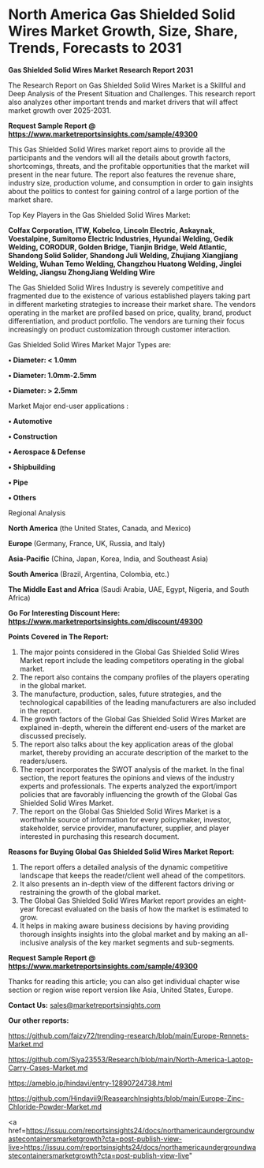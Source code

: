 # North America Gas Shielded Solid Wires Market Growth, Size, Share, Trends, Forecasts to 2031

<strong>Gas Shielded Solid Wires Market Research Report 2031</strong>

The Research Report on Gas Shielded Solid Wires Market is a Skillful and Deep Analysis of the Present Situation and Challenges. This research report also analyzes other important trends and market drivers that will affect market growth over 2025-2031.

<strong>Request Sample Report @ <a href=https://www.marketreportsinsights.com/sample/49300>https://www.marketreportsinsights.com/sample/49300</a></strong>

This Gas Shielded Solid Wires market report aims to provide all the participants and the vendors will all the details about growth factors, shortcomings, threats, and the profitable opportunities that the market will present in the near future. The report also features the revenue share, industry size, production volume, and consumption in order to gain insights about the politics to contest for gaining control of a large portion of the market share.

Top Key Players in the Gas Shielded Solid Wires Market:

<strong>Colfax Corporation, ITW, Kobelco, Lincoln Electric, Askaynak, Voestalpine, Sumitomo Electric Industries, Hyundai Welding, Gedik Welding, CORODUR, Golden Bridge, Tianjin Bridge, Weld Atlantic, Shandong Solid Solider, Shandong Juli Welding, Zhujiang Xiangjiang Welding, Wuhan Temo Welding, Changzhou Huatong Welding, Jinglei Welding, Jiangsu ZhongJiang Welding Wire</strong>

The Gas Shielded Solid Wires Industry is severely competitive and fragmented due to the existence of various established players taking part in different marketing strategies to increase their market share. The vendors operating in the market are profiled based on price, quality, brand, product differentiation, and product portfolio. The vendors are turning their focus increasingly on product customization through customer interaction.

Gas Shielded Solid Wires Market Major Types are:

<strong>•  Diameter: < 1.0mm

•  Diameter: 1.0mm-2.5mm

•  Diameter: > 2.5mm</strong>

Market Major end-user applications :

<strong>•  Automotive

•  Construction

•  Aerospace & Defense

•  Shipbuilding

•  Pipe

•  Others</strong>

Regional Analysis

</u><strong><b>North America</b></strong> (the United States, Canada, and Mexico)

<strong><b>Europe </b></strong>(Germany, France, UK, Russia, and Italy)

<strong><b>Asia-Pacific</b></strong> (China, Japan, Korea, India, and Southeast Asia)

<strong><b>South America</b></strong> (Brazil, Argentina, Colombia, etc.)

<strong><b>The Middle East and Africa</b></strong> (Saudi Arabia, UAE, Egypt, Nigeria, and South Africa)

<strong>Go For Interesting Discount Here: <a href=https://www.marketreportsinsights.com/discount/49300>https://www.marketreportsinsights.com/discount/49300</a></strong>

<strong>Points Covered in The Report:</strong>
<ol>
  <li>The major points considered in the Global Gas Shielded Solid Wires Market report include the leading competitors operating in the global market.</li>
  <li>The report also contains the company profiles of the players operating in the global market.</li>
  <li>The manufacture, production, sales, future strategies, and the technological capabilities of the leading manufacturers are also included in the report.</li>
  <li>The growth factors of the Global Gas Shielded Solid Wires Market are explained in-depth, wherein the different end-users of the market are discussed precisely.</li>
  <li>The report also talks about the key application areas of the global market, thereby providing an accurate description of the market to the readers/users.</li>
  <li>The report incorporates the SWOT analysis of the market. In the final section, the report features the opinions and views of the industry experts and professionals. The experts analyzed the export/import policies that are favorably influencing the growth of the Global Gas Shielded Solid Wires Market.</li>
  <li>The report on the Global Gas Shielded Solid Wires Market is a worthwhile source of information for every policymaker, investor, stakeholder, service provider, manufacturer, supplier, and player interested in purchasing this research document.</li>
</ol>
<strong>Reasons for Buying Global Gas Shielded Solid Wires Market Report:</strong>

<ol>
  <li>The report offers a detailed analysis of the dynamic competitive landscape that keeps the reader/client well ahead of the competitors.</li>
  <li>It also presents an in-depth view of the different factors driving or restraining the growth of the global market.</li>
  <li>The Global Gas Shielded Solid Wires Market report provides an eight-year forecast evaluated on the basis of how the market is estimated to grow.</li>
  <li>It helps in making aware business decisions by having providing thorough insights insights into the global market and by making an all-inclusive analysis of the key market segments and sub-segments.</li>
</ol>
<strong>Request Sample Report @ <a href=https://www.marketreportsinsights.com/sample/49300>https://www.marketreportsinsights.com/sample/49300</a></strong>


Thanks for reading this article; you can also get individual chapter wise section or region wise report version like Asia, United States, Europe.

<strong>Contact Us:</strong>
sales@marketreportsinsights.com

<strong>Our other reports:</strong>

<a href=https://github.com/faizy72/trending-research/blob/main/Europe-Rennets-Market.md>https://github.com/faizy72/trending-research/blob/main/Europe-Rennets-Market.md</a>

<a href=https://github.com/Siya23553/Research/blob/main/North-America-Laptop-Carry-Cases-Market.md>https://github.com/Siya23553/Research/blob/main/North-America-Laptop-Carry-Cases-Market.md</a>

<a href=https://ameblo.jp/hindavi/entry-12890724738.html>https://ameblo.jp/hindavi/entry-12890724738.html</a>

<a href=https://github.com/Hindavii9/ReasearchInsights/blob/main/Europe-Zinc-Chloride-Powder-Market.md>https://github.com/Hindavii9/ReasearchInsights/blob/main/Europe-Zinc-Chloride-Powder-Market.md</a>

<a href=https://issuu.com/reportsinsights24/docs/northamericaundergroundwastecontainersmarketgrowth?cta=post-publish-view-live>https://issuu.com/reportsinsights24/docs/northamericaundergroundwastecontainersmarketgrowth?cta=post-publish-view-live</a>"
